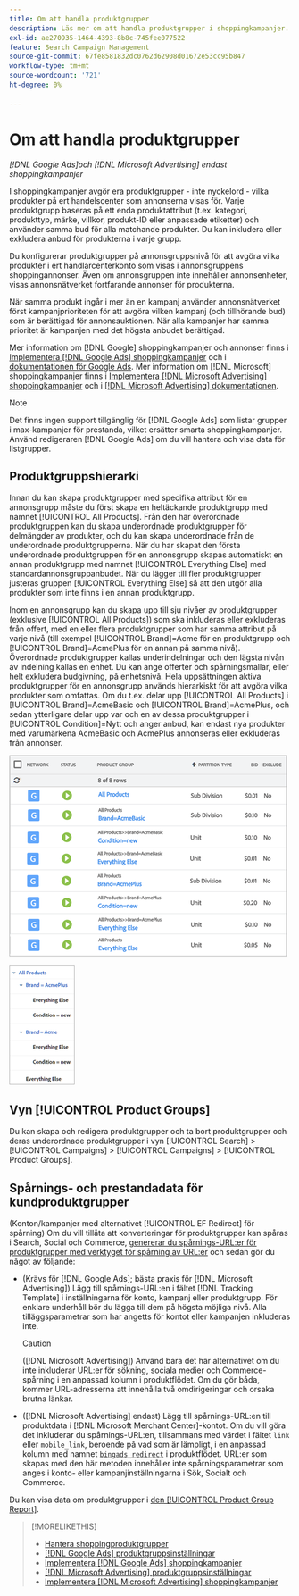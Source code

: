 ```yaml
---
title: Om att handla produktgrupper
description: Läs mer om att handla produktgrupper i shoppingkampanjer.
exl-id: ae270935-1464-4393-8b8c-745fee077522
feature: Search Campaign Management
source-git-commit: 67fe8581832dc0762d62908d01672e53cc95b847
workflow-type: tm+mt
source-wordcount: '721'
ht-degree: 0%

---
```


# Om att handla produktgrupper

*[!DNL Google Ads]och [!DNL Microsoft Advertising] endast shoppingkampanjer*

I shoppingkampanjer avgör era produktgrupper - inte nyckelord - vilka produkter på ert handelscenter som annonserna visas för. Varje produktgrupp baseras på ett enda produktattribut (t.ex. kategori, produkttyp, märke, villkor, produkt-ID eller anpassade etiketter) och använder samma bud för alla matchande produkter. Du kan inkludera eller exkludera anbud för produkterna i varje grupp.

Du konfigurerar produktgrupper på annonsgruppsnivå för att avgöra vilka produkter i ert handlarcenterkonto som visas i annonsgruppens shoppingannonser. Även om annonsgruppen inte innehåller annonsenheter, visas annonsnätverket fortfarande annonser för produkterna.

När samma produkt ingår i mer än en kampanj använder annonsnätverket först kampanjprioriteten för att avgöra vilken kampanj (och tillhörande bud) som är berättigad för annonsauktionen. När alla kampanjer har samma prioritet är kampanjen med det högsta anbudet berättigad.

Mer information om [!DNL Google] shoppingkampanjer och annonser finns i [Implementera [!DNL Google Ads] shoppingkampanjer](/help/search-social-commerce/campaign-management/special-campaign-types/google-shopping-campaigns.md) och i [dokumentationen för Google Ads](https://support.google.com/google-ads/answer/3455481?visit_id=638205553638977410-2592024034&amp;rd=1). Mer information om [!DNL Microsoft] shoppingkampanjer finns i [Implementera [!DNL Microsoft Advertising] shoppingkampanjer](/help/search-social-commerce/campaign-management/special-campaign-types/microsoft-shopping-campaigns.md) och i [[!DNL Microsoft Advertising] dokumentationen](https://help.bingads.microsoft.com/#apex/3/en/50903/1-500).

>[!NOTE]
>
>Det finns ingen support tillgänglig för [!DNL Google Ads] som listar grupper i max-kampanjer för prestanda, vilket ersätter smarta shoppingkampanjer. Använd redigeraren [!DNL Google Ads] om du vill hantera och visa data för listgrupper.

## Produktgruppshierarki

Innan du kan skapa produktgrupper med specifika attribut för en annonsgrupp måste du först skapa en heltäckande produktgrupp med namnet [!UICONTROL All Products]. Från den här överordnade produktgruppen kan du skapa underordnade produktgrupper för delmängder av produkter, och du kan skapa underordnade från de underordnade produktgrupperna. När du har skapat den första underordnade produktgruppen för en annonsgrupp skapas automatiskt en annan produktgrupp med namnet [!UICONTROL Everything Else] med standardannonsgruppanbudet. När du lägger till fler produktgrupper justeras gruppen [!UICONTROL Everything Else] så att den utgör alla produkter som inte finns i en annan produktgrupp.

Inom en annonsgrupp kan du skapa upp till sju nivåer av produktgrupper (exklusive [!UICONTROL All Products]) som ska inkluderas eller exkluderas från offert, med en eller flera produktgrupper som har samma attribut på varje nivå (till exempel [!UICONTROL Brand]=Acme för en produktgrupp och [!UICONTROL Brand]=AcmePlus för en annan på samma nivå). Överordnade produktgrupper kallas underindelningar och den lägsta nivån av indelning kallas en enhet. Du kan ange offerter och spårningsmallar, eller helt exkludera budgivning, på enhetsnivå. Hela uppsättningen aktiva produktgrupper för en annonsgrupp används hierarkiskt för att avgöra vilka produkter som omfattas. Om du t.ex. delar upp [!UICONTROL All Products] i [!UICONTROL Brand]=AcmeBasic och [!UICONTROL Brand]=AcmePlus, och sedan ytterligare delar upp var och en av dessa produktgrupper i [!UICONTROL Condition]=Nytt och anger anbud, kan endast nya produkter med varumärkena AcmeBasic och AcmePlus annonseras eller exkluderas från annonser.

![Exempel på en produktgruppsuppsättning](/help/search-social-commerce/assets/product-group-list.png "Exempel på en produktgruppsuppsättning")

![Exempel på produktgruppshierarki](/help/search-social-commerce/assets/product-group-tree.png "Exempel på produktgruppshierarki")

## Vyn [!UICONTROL Product Groups]

Du kan skapa och redigera produktgrupper och ta bort produktgrupper och deras underordnade produktgrupper i vyn [!UICONTROL Search] > [!UICONTROL Campaigns] > [!UICONTROL Campaigns] > [!UICONTROL Product Groups].

## Spårnings- och prestandadata för kundproduktgrupper

(Konton/kampanjer med alternativet [!UICONTROL EF Redirect] för spårning) Om du vill tillåta att konverteringar för produktgrupper kan spåras i Search, Social och Commerce, [genererar du spårnings-URL:er för produktgrupper med verktyget för spårning av URL:er](/help/search-social-commerce/tools/click-tracking-url-generate.md) och sedan gör du något av följande:

* (Krävs för [!DNL Google Ads]; bästa praxis för [!DNL Microsoft Advertising]) Lägg till spårnings-URL:en i fältet [!DNL Tracking Template] i inställningarna för konto, kampanj eller produktgrupp. För enklare underhåll bör du lägga till dem på högsta möjliga nivå. Alla tilläggsparametrar som har angetts för kontot eller kampanjen inkluderas inte.

  >[!CAUTION]
  >
  >([!DNL Microsoft Advertising]) Använd bara det här alternativet om du inte inkluderar URL:er för sökning, sociala medier och Commerce-spårning i en anpassad kolumn i produktflödet. Om du gör båda, kommer URL-adresserna att innehålla två omdirigeringar och orsaka brutna länkar.

* ([!DNL Microsoft Advertising] endast) Lägg till spårnings-URL:en till produktdata i [!DNL Microsoft Merchant Center]-kontot. Om du vill göra det inkluderar du spårnings-URL:en, tillsammans med värdet i fältet `link` eller `mobile_link`, beroende på vad som är lämpligt, i en anpassad kolumn med namnet [`bingads_redirect`](https://help.ads.microsoft.com/#apex/3/en/51084/0) i produktflödet. URL:er som skapas med den här metoden innehåller inte spårningsparametrar som anges i konto- eller kampanjinställningarna i Sök, Socialt och Commerce.

Du kan visa data om produktgrupper i [den [!UICONTROL Product Group Report]](/help/search-social-commerce/reports/management/basic-advanced/product-group-report.md).

>[!MORELIKETHIS]
>
>* [Hantera shoppingproduktgrupper](product-group-manage.md)
>* [[!DNL Google Ads] produktgruppsinställningar](product-group-settings-google.md)
>* [Implementera [!DNL Google Ads] shoppingkampanjer](/help/search-social-commerce/campaign-management/special-campaign-types/google-shopping-campaigns.md)
>* [[!DNL Microsoft Advertising] produktgruppsinställningar](product-group-settings-microsoft.md)
>* [Implementera [!DNL Microsoft Advertising] shoppingkampanjer](/help/search-social-commerce/campaign-management/special-campaign-types/microsoft-shopping-campaigns.md)

